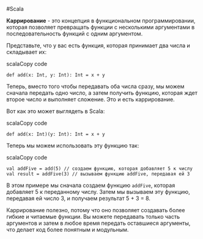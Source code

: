 
#Scala

**Каррирование** - это концепция в функциональном программировании, которая позволяет превращать функции с несколькими аргументами в последовательность функций с одним аргументом.

Представьте, что у вас есть функция, которая принимает два числа и складывает их:

scalaCopy code

`def add(x: Int, y: Int): Int = x + y`

Теперь, вместо того чтобы передавать оба числа сразу, мы можем сначала передать одно число, а затем получить функцию, которая ждет второе число и выполняет сложение. Это и есть каррирование.

Вот как это может выглядеть в Scala:

scalaCopy code

`def add(x: Int)(y: Int): Int = x + y`

Теперь мы можем использовать эту функцию так:

scalaCopy code

`val addFive = add(5) // создаем функцию, которая добавляет 5 к числу  val result = addFive(3) // вызываем функцию addFive, передавая ей 3`

В этом примере мы сначала создаем функцию `addFive`, которая добавляет 5 к переданному числу. Затем мы вызываем эту функцию, передавая ей число 3, и получаем результат 5 + 3 = 8.

Каррирование полезно, потому что оно позволяет создавать более гибкие и читаемые функции. Вы можете передавать только часть аргументов и затем в любое время передать оставшиеся аргументы, что делает код более понятным и модульным.
